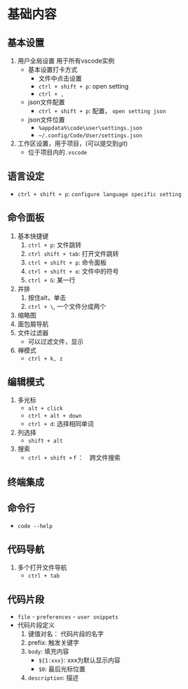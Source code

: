 # 基础内容

## 基本设置

1. 用户全局设置 用于所有vscode实例
   * 基本设置打卡方式
     * 文件中点击设置
     * `ctrl + shift + p`: open setting
     * `ctrl + ,`
   * json文件配置
     * `ctrl + shift + p`: 配置， `open setting json`
   * json文件位置
     * `%appdata%\code\user\settings.json`
     * `~/.config/Code/User/settings.json`
2. 工作区设置，用于项目，(可以提交到git)
   * 位于项目内的`.vscode`

## 语言设定

* `ctrl + shift + p`: `configure language specific setting`

## 命令面板

1. 基本快捷键
   1. `ctrl + p`: 文件跳转
   2. `ctrl shift + tab`: 打开文件跳转
   3. `ctrl + shift + p`: 命令面板
   4. `ctrl + shift + o`: 文件中的符号
   5. `ctrl + G`: 某一行
2. 并排
   1. 按住alt，单击
   2. `ctrl + \`,  一个文件分成两个
3. 缩略图
4. 面包屑导航
5. 文件过滤器
   * 可以过滤文件，显示
6. 禅模式
   * `ctrl + k, z`

## 编辑模式

1. 多光标
   * `alt + click`
   * `ctrl + alt + down`
   * `ctrl + d`: 选择相同单词
2. 列选择
   * `shift + alt`
3. 搜索
   * `ctrl + shift +ｆ`：　跨文件搜索

## 终端集成

## 命令行

* `code --help`

## 代码导航

1. 多个打开文件导航
   * `ctrl + tab`

## 代码片段

* `file` - `preferences` - `user snippets`
* 代码片段定义
  1. 键值对名： 代码片段的名字
  2. prefix: 触发关键字
  3. `body`: 填充内容
     * `${1:xxx}`: xxx为默认显示内容
     * `$0`: 最后光标位置
  4. `description`: 描述